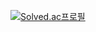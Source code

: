 

[![Solved.ac프로필](http://mazassumnida.wtf/api/generate_badge?boj=djs100201)](https://solved.ac/djs100201)
